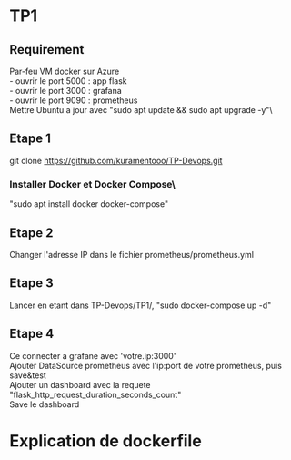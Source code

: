# TP1

## Requirement
Par-feu VM docker sur Azure\
	- ouvrir le port 5000 : app flask\
	- ouvrir le port 3000 : grafana\
	- ouvrir le port 9090 : prometheus\
Mettre Ubuntu a jour avec "sudo apt update && sudo apt upgrade -y"\

## Etape 1

git clone https://github.com/kuramentooo/TP-Devops.git

### Installer Docker et Docker Compose\
"sudo apt install docker docker-compose"

## Etape 2

Changer l'adresse IP dans le fichier prometheus/prometheus.yml

## Etape 3

Lancer en etant dans TP-Devops/TP1/, "sudo docker-compose up -d"

## Etape 4

Ce connecter a grafane avec 'votre.ip:3000'\
Ajouter DataSource prometheus avec l'ip:port de votre prometheus, puis save&test\
Ajouter un dashboard avec la requete "flask_http_request_duration_seconds_count"\
Save le dashboard

# Explication de dockerfile

